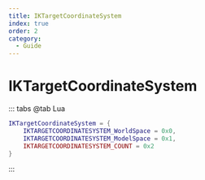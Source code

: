 ```yaml
---
title: IKTargetCoordinateSystem
index: true
order: 2
category:
  - Guide
---
```


# IKTargetCoordinateSystem
::: tabs
@tab Lua
```lua
IKTargetCoordinateSystem = {
    IKTARGETCOORDINATESYSTEM_WorldSpace = 0x0,
    IKTARGETCOORDINATESYSTEM_ModelSpace = 0x1,
    IKTARGETCOORDINATESYSTEM_COUNT = 0x2
}
```
:::